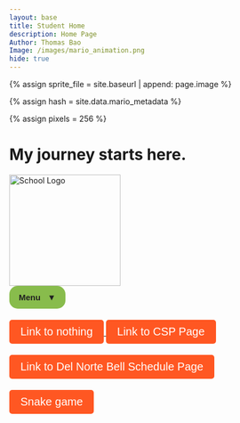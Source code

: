 ```yaml
---
layout: base
title: Student Home 
description: Home Page
Author: Thomas Bao
Image: /images/mario_animation.png
hide: true
---
```





<!--- Concatenation of site URL to frontmatter image  --->
{% assign sprite_file = site.baseurl | append: page.image %}
<!--- Has is a list variable containing mario metadata for sprite --->
{% assign hash = site.data.mario_metadata %}
<!--- Size width/height of Sprit images --->
{% assign pixels = 256 %}

<!--- HTML for page contains <p> tag named "Mario" and class properties for a "sprite"  -->

<p id="mario" class="sprite"></p>
  
<!--- Embedded Cascading Style Sheet (CSS) rules, 
        define how HTML elements look 
--->
<style>

  /*CSS style rules for the id and class of the sprite...
  */
  .sprite {
    height: {{pixels}}px;
    width: {{pixels}}px;
    background-image: url('{{sprite_file}}');
    background-repeat: no-repeat;
  }

  /*background position of sprite element
  */
  #mario {
    background-position: calc({{animations[0].col}} * {{pixels}} * -1px) calc({{animations[0].row}} * {{pixels}}* -1px);
  }
</style>

<!--- Embedded executable code--->
<script>
  ////////// convert YML hash to javascript key:value objects /////////

  var mario_metadata = {}; //key, value object
  {% for key in hash %}  
  
  var key = "{{key | first}}"  //key
  var values = {} //values object
  values["row"] = {{key.row}}
  values["col"] = {{key.col}}
  values["frames"] = {{key.frames}}
  mario_metadata[key] = values; //key with values added

  {% endfor %}

  ////////// game object for player /////////

  class Mario {
    constructor(meta_data) {
      this.tID = null;  //capture setInterval() task ID
      this.positionX = 0;  // current position of sprite in X direction
      this.currentSpeed = 0;
      this.marioElement = document.getElementById("mario"); //HTML element of sprite
      this.pixels = {{pixels}}; //pixel offset of images in the sprite, set by liquid constant
      this.interval = 100; //animation time interval
      this.obj = meta_data;
      this.marioElement.style.position = "absolute";
    }

    animate(obj, speed) {
      let frame = 0;
      const row = obj.row * this.pixels;
      this.currentSpeed = speed;

      this.tID = setInterval(() => {
        const col = (frame + obj.col) * this.pixels;
        this.marioElement.style.backgroundPosition = `-${col}px -${row}px`;
        this.marioElement.style.left = `${this.positionX}px`;

        this.positionX += speed;
        frame = (frame + 1) % obj.frames;

        const viewportWidth = window.innerWidth;
        if (this.positionX > viewportWidth - this.pixels) {
          document.documentElement.scrollLeft = this.positionX - viewportWidth + this.pixels;
        }
      }, this.interval);
    }

    startWalking() {
      this.stopAnimate();
      this.animate(this.obj["Walk"], 7.5);
    }

    startWalkingLeft() {
        this.stopAnimate();
        this.animate(this.obj["WalkL"], -7.5);
    }

    startRunningLeft() {
        this.stopAnimate();
        this.animate(this.obj["Run1L"], -15);
    }

    startRunning() {
      this.stopAnimate();
      this.animate(this.obj["Run1"], 15);
    }

    startPuffing() {
      this.stopAnimate();
      this.animate(this.obj["Puff"], 0);
    }

    startPuffingLeft() {
      this.stopAnimate();
      this.animate(this.obj["PuffL"], 0);
    }

    startCheering() {
      this.stopAnimate();
      this.animate(this.obj["Cheer"], 0);
    }

    startFlipping() {
      this.stopAnimate();
      this.animate(this.obj["Flip"], 0);
    }

    startResting() {
      this.stopAnimate();
      this.animate(this.obj["Rest"], 0);
    }

    startRestingLeft() {
      this.stopAnimate();
      this.animate(this.obj["RestL"], 0);
    }

    stopAnimate() {
      clearInterval(this.tID);
    }
  }

  const mario = new Mario(mario_metadata);

  ////////// event control /////////

  window.addEventListener("keydown", (event) => {
    if (event.key === "ArrowRight") {
      event.preventDefault();
        if (mario.currentSpeed === 0) {
            mario.startWalking();
        } 
        else if (mario.currentSpeed === 7.5) {
            mario.startRunning();
        }
        else if (mario.currentSpeed < 0){
            mario.startResting();
        }
    } 

    else if (event.key === "ArrowDown") {
      event.preventDefault();
      if (event.repeat) {
        mario.stopAnimate();
      } 
      else if (mario.currentSpeed >= 0){
        mario.startPuffing();
      }
      else {
        mario.startPuffingLeft();
      }
    } 

    else if (event.key === "ArrowLeft") {
        event.preventDefault();
        if (mario.currentSpeed === 0) {
            mario.startWalkingLeft();
        } 
        else if (mario.currentSpeed === -7.5) {
            mario.startRunningLeft();
        }
        else if (mario.currentSpeed > 0){
            mario.startRestingLeft();
        }
    }

    else if (event.key === "ArrowUp") {
      event.preventDefault();
      if (mario.currentSpeed === 0) {
        mario.startFlipping();
      }
      else if (mario.currentSpeed < 0) {
        mario.startRestingLeft();
      }
      else if (mario.currentSpeed > 0) {
        mario.startResting();
      }
    }
  });

  //touch events that enable animations
  window.addEventListener("touchstart", (event) => {
    event.preventDefault(); // prevent default browser action
    if (event.touches[0].clientX > window.innerWidth / 2) {
      // move right
      if (currentSpeed === 0) { // if at rest, go to walking
        mario.startWalking();
      } else if (currentSpeed === 7.5) { // if walking, go to running
        mario.startRunning();
      }
    } else {
      // move left
      mario.startPuffing();
    }
  });

  //stop animation on window blur
  window.addEventListener("blur", () => {
    mario.stopAnimate();
  });

  //start animation on page load or page refresh
  document.addEventListener("DOMContentLoaded", () => {
    // adjust sprite size for high pixel density devices
    const scale = window.devicePixelRatio;
    const sprite = document.querySelector(".sprite");
    sprite.style.transform = `scale(${.5 * scale})`;
    mario.startResting();
  });

</script>


# My journey starts here.

<img src="https://delnorte.powayusd.com/pics/school_logo.png" alt="School Logo" width="200">


<style>
    .paste-button {
        position: relative;
        display: block;
        font-family: 'Segoe UI', Tahoma, Geneva, Verdana, sans-serif;
    }
    .button {
        background-color: #88BC4C;
        color: #212121;
        padding: 10px 15px;
        font-size: 15px;
        font-weight: bold;
        border: 2px solid transparent;
        border-radius: 15px;
        cursor: pointer;
    }
    .dropdown-content, .submenu-content {
        display: none;
        font-size: 13px;
        position: absolute;
        z-index: 1;
        min-width: 200px;
        background-color: #212121;
        border: 2px solid #88BC4C;
        border-radius: 0px 15px 15px 15px;
        box-shadow: 0px 8px 16px 0px rgba(0,0,0,0.2);
    }
    .dropdown-content a, .submenu-content a {
        color: #88BC4C;
        padding: 8px 10px;
        text-decoration: none;
        display: block;
        transition: 0.1s;
    }
    .dropdown-content a:hover, .submenu-content a:hover {
        background-color: #88BC4C;
        color: #212121;
    }
    .dropdown-content a:focus, .submenu-content a:focus {
        background-color: #212121;
        color: #88BC4C;
    }
    .dropdown-content #top:hover {
        border-radius: 0px 13px 0px 0px;
    }
    .dropdown-content #bottom:hover {
        border-radius: 0px 0px 13px 13px;
    }
    .paste-button:hover button {
        border-radius: 15px 15px 0px 0px;
    }
    .paste-button:hover .dropdown-content {
        display: block;
    }
    /* Submenu styles */
    .submenu {
        position: relative;
    }
    .submenu-content {
        top: 0;
        left: 100%;
        border-radius: 0 15px 15px 15px;
    }
    .submenu-content a:first-child:hover {
        border-radius: 0px 13px 0px 0px;
    }
    .submenu-content a:last-child:hover {
        border-radius: 0px 0px 13px 13px;
    }
    .submenu:hover .submenu-content {
        display: block;
    }
</style>
<div class="paste-button">
  <button class="button">Menu &nbsp; ▼</button>
  <div class="dropdown-content">
    <a id="top" href="https://wendaobao.github.io/thomasCSP_2025/2024/09/09/hackstool_IPYNB_2_.html">Hack #1</a>
    <div class="submenu">
        <a id="middle" href="http://127.0.0.1:4100/thomasCSP_2025/2024/08/21/sprint1_plan_IPYNB_2_.html">Sprint 1 Main Objectives &nbsp; :arrow_forward:</a>
        <div class="submenu-content">
            <a href="http://127.0.0.1:4100/thomasCSP_2025/snake/">Snake game</a>
            <a href="http://127.0.0.1:4100/thomasCSP_2025/calculator/">Calculator</a>
            <a href="http://127.0.0.1:4100/thomasCSP_2025/cookieclicker/">Cookie Clicker Game</a>
        </div>
    </div>
    <a id="bottom" href="http://127.0.0.1:4100/thomasCSP_2025/about/">About Pages</a>
  </div>
</div>


<style>
  .fancy-button {
    font-size: 20px;
    margin-top: 20px;
    padding: 10px 20px;
    background-color: #FF5722; /* Bright orange */
    color: white;
    border: none;
    border-radius: 5px;
    cursor: pointer;
    transition: background-color 0.3s, transform 0.2s ease-in-out; /* Smooth transition for hover/click effects */
  }

  .fancy-button:hover {
    background-color: #FFC107; /* Bright yellow on hover */
  }

  .fancy-button:active {
    background-color: #FFEB3B; /* Even lighter yellow when clicked */
    transform: scale(0.95); /* Shrink effect on click */
  }
</style>

<a href="">
  <button class="fancy-button">Link to nothing</button>
</a>

<a href="https://nighthawkcoders.github.io/teacher_portfolio/">
  <button class="fancy-button">Link to CSP Page</button>
</a>

<a href="https://delnorte.powayusd.com/apps/bell_schedules/">
  <button class="fancy-button">Link to Del Norte Bell Schedule Page</button>
</a>

<a href="http://127.0.0.1:4100/thomasCSP_2025/snake/">
  <button class="fancy-button">Snake game</button>
</a>


